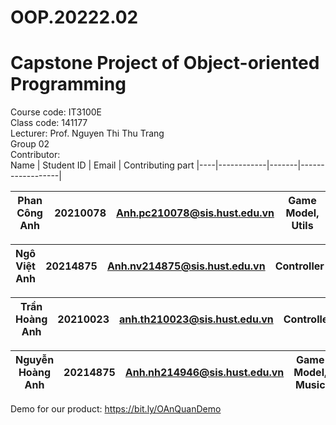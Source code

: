 # OOP.20222.02
# Capstone Project of Object-oriented Programming
Course code: IT3100E<br />
Class code: 141177 <br />
Lecturer: Prof. Nguyen Thi Thu Trang<br />
Group 02<br />
Contributor: <br />
Name | Student ID | Email | Contributing part 
|----|------------|-------|------------------|

Phan Công Anh | 20210078 | Anh.pc210078@sis.hust.edu.vn | Game Model, Utils
|----|------------|-------|------------------|

Ngô Việt Anh | 20214875 | Anh.nv214875@sis.hust.edu.vn | Controller
|----|------------|-------|------------------|

Trần Hoàng Anh | 20210023 | anh.th210023@sis.hust.edu.vn | Controller
|----|------------|-------|------------------|

Nguyễn Hoàng Anh | 20214875 | Anh.nh214946@sis.hust.edu.vn | Game Model, Music
|----|------------|-------|------------------|
Demo for our product: https://bit.ly/OAnQuanDemo
